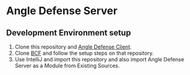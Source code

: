 # Angle Defense Server

## Development Environment setup
1. Clone this repository and [Angle Defense Client](https://github.com/MadeFromTheBlue/angle-defense-client).
2. Clone [BCF](https://github.com/MadeFromTheBlue/BCF) and follow the
   setup steps on that repository.
3. Use IntelliJ and import this repository and also import Angle Defense
   Server as a Module from Existing Sources.
